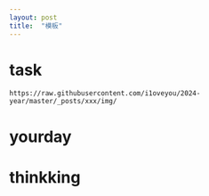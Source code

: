 ```yaml
---
layout: post
title:  "模板"
---
```




# task



```
https://raw.githubusercontent.com/i1oveyou/2024-year/master/_posts/xxx/img/
```

 

# yourday





# thinkking



